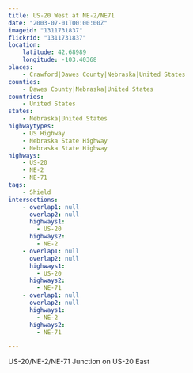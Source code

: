 ```yaml
---
title: US-20 West at NE-2/NE71
date: "2003-07-01T00:00:00Z"
imageid: "1311731837"
flickrid: "1311731837"
location:
    latitude: 42.68989
    longitude: -103.40368
places:
    - Crawford|Dawes County|Nebraska|United States
counties:
    - Dawes County|Nebraska|United States
countries:
    - United States
states:
    - Nebraska|United States
highwaytypes:
    - US Highway
    - Nebraska State Highway
    - Nebraska State Highway
highways:
    - US-20
    - NE-2
    - NE-71
tags:
    - Shield
intersections:
    - overlap1: null
      overlap2: null
      highways1:
        - US-20
      highways2:
        - NE-2
    - overlap1: null
      overlap2: null
      highways1:
        - US-20
      highways2:
        - NE-71
    - overlap1: null
      overlap2: null
      highways1:
        - NE-2
      highways2:
        - NE-71

---
```

US-20/NE-2/NE-71 Junction on US-20 East